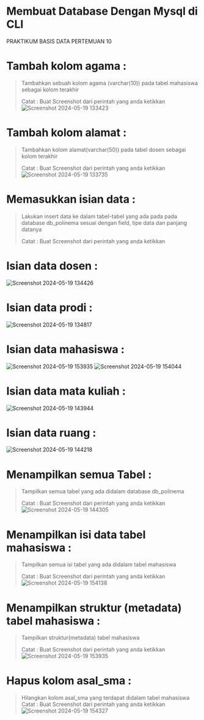# Membuat Database Dengan Mysql di CLI #
  PRAKTIKUM BASIS DATA PERTEMUAN 10
# Tambah kolom agama : #
> Tambahkan sebuah kolom agama (varchar(10)) pada tabel mahasiswa sebagai kolom terakhir
>
> Catat : Buat Screenshot dari perintah yang anda ketikkan
![Screenshot 2024-05-19 133423](https://github.com/purinahdatul/Learn-MyPHP-Admin/assets/160198903/57da5fd8-f455-4ae1-bd98-df90d8fa722e)
# Tambah kolom alamat : #
> Tambahkan kolom alamat(varchar(50)) pada tabel dosen sebagai kolom terakhir
>
> Catat : Buat Screenshot dari perintah yang anda ketikkan
![Screenshot 2024-05-19 133735](https://github.com/purinahdatul/Learn-MyPHP-Admin/assets/160198903/32139cd7-197f-43bb-81c8-a23ca753ae40)
# Memasukkan isian data : #
> Lakukan insert data ke dalam tabel-tabel yang ada pada pada database db_polinema sesuai dengan field, tipe data dan panjang datanya
>
> Catat : Buat Screenshot dari perintah yang anda ketikkan
# Isian data dosen : #
![Screenshot 2024-05-19 134426](https://github.com/purinahdatul/Learn-MyPHP-Admin/assets/160198903/bdfa9f05-8147-4c62-b5a8-ef290a909054)
# Isian data prodi : #
![Screenshot 2024-05-19 134817](https://github.com/purinahdatul/Learn-MyPHP-Admin/assets/160198903/8709fb92-8c73-4295-ba4e-7e52532403f2)
# Isian data mahasiswa : #
![Screenshot 2024-05-19 153935](https://github.com/purinahdatul/Learn-MyPHP-Admin/assets/160198903/7ca00a9a-b572-401d-aa64-cb3607f91cdf)
![Screenshot 2024-05-19 154044](https://github.com/purinahdatul/Learn-MyPHP-Admin/assets/160198903/59378b8b-b1d5-45ba-a11f-52ee3112422b)
# Isian data mata kuliah : #
![Screenshot 2024-05-19 143944](https://github.com/purinahdatul/Learn-MyPHP-Admin/assets/160198903/fa37a4fc-9e4b-47b8-96fb-ec1dea75549f)
# Isian data ruang : #
![Screenshot 2024-05-19 144218](https://github.com/purinahdatul/Learn-MyPHP-Admin/assets/160198903/a7dddd1a-a836-42aa-8340-8d54a82481c1)
# Menampilkan semua Tabel : #
> Tampilkan semua tabel yang ada didalam database db_polinema
>
> Catat : Buat Screenshot dari perintah yang anda ketikkan
![Screenshot 2024-05-19 144305](https://github.com/purinahdatul/Learn-MyPHP-Admin/assets/160198903/5402ac3f-a288-48b1-bcfa-d6dc488c2452)
# Menampilkan isi data tabel mahasiswa : #
> Tampilkan semua isi tabel yang ada didalam tabel mahasiswa
>
> Catat : Buat Screenshot dari perintah yang anda ketikkan
![Screenshot 2024-05-19 154138](https://github.com/purinahdatul/Learn-MyPHP-Admin/assets/160198903/ee80c7bd-71f5-447e-908f-8b86c3ee222a)
# Menampilkan struktur (metadata) tabel mahasiswa : #
> Tampilkan struktur(metadata) tabel mahasiswa
>
> Catat : Buat Screenshot dari perintah yang anda ketikkan
![Screenshot 2024-05-19 153935](https://github.com/purinahdatul/Learn-MyPHP-Admin/assets/160198903/7ca00a9a-b572-401d-aa64-cb3607f91cdf)
# Hapus kolom asal_sma : #
> Hilangkan kolom asal_sma yang terdapat didalam tabel mahasiswa
> Catat : Buat Screenshot dari perintah yang anda ketikkan
![Screenshot 2024-05-19 154327](https://github.com/purinahdatul/Learn-MyPHP-Admin/assets/160198903/0f71a1b7-03d3-498e-bb9a-46c3c632a8a5)




